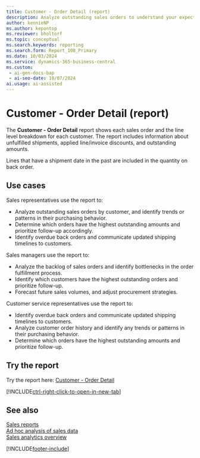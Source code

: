 ```yaml
---
title: Customer - Order Detail (report)
description: Analyze outstanding sales orders to understand your expected sales volume grouped by customer. To highlight overdue back orders, compare overall outstanding shipments with the planned shipment dates.
author: kennieNP
ms.author: kepontop
ms.reviewer: bholtorf
ms.topic: conceptual
ms.search.keywords: reporting
ms.search.form: Report_108_Primary
ms.date: 10/03/2024
ms.service: dynamics-365-business-central
ms.custom:
 - ai-gen-docs-bap
 - ai-seo-date: 10/07/2024
ai.usage: ai-assisted
---
```


# Customer - Order Detail (report)

The **Customer - Order Detail** report shows each sales order and the line level breakdown for each customer. The report includes information about unfulfilled shipments, applied line/invoice discounts, and outstanding amounts. 

Lines that have a shipment date in the past are included in the quantity on back order.

## Use cases

<!-- 
Prompt
Below is a report in an ERP system. Provide 3-4 use cases for different personas working with sales.
Format like this:    
  
As a <persona>, use the report to    
* use case 1  
* use case 2    

Do not capitalize the persona names. 

## Report description


### What the report does
Shows each sales order and the line level breakdown for each customer, including information on unfulfilled shipments, applied line/invoice discounts and outstanding amount. Any lines that have a Shipment Date in the past are included in quantity on back order.



### Use cases
Analyse your outstanding sales orders to understand your expected sales volume grouped by customer.

Compare your overall outstanding shipments with the planned shipment date to highlight any overdue back orders.

Please include your data sources and URLs

-->

Sales representatives use the report to:

* Analyze outstanding sales orders by customer, and identify trends or patterns in their purchasing behavior.
* Determine which orders have the highest outstanding amounts and prioritize follow-up accordingly.
* Identify overdue back orders and communicate updated shipping timelines to customers.

Sales managers use the report to:

* Analyze the backlog of sales orders and identify bottlenecks in the order fulfillment process.
* Identify which customers have the highest outstanding orders and prioritize follow-up.
* Forecast future sales volumes, and adjust procurement strategies.

Customer service representatives use the report to:

* Identify overdue back orders and communicate updated shipping timelines to customers.
* Analyze customer order history and identify any trends or patterns in their purchasing behavior.
* Determine which orders have the highest outstanding amounts and prioritize follow-up.

## Try the report

Try the report here: [Customer - Order Detail](https://businesscentral.dynamics.com?report=108)

[!INCLUDE[ctrl-right-click-to-open-in-new-tab](../includes/ctrl-right-click-to-open-in-new-tab.md)]

## See also

[Sales reports](../sales-reports.md)  
[Ad hoc analysis of sales data](../ad-hoc-analysis-sales.md)   
[Sales analytics overview](../sales-analytics-overview.md)   

[!INCLUDE[footer-include](../includes/footer-banner.md)]